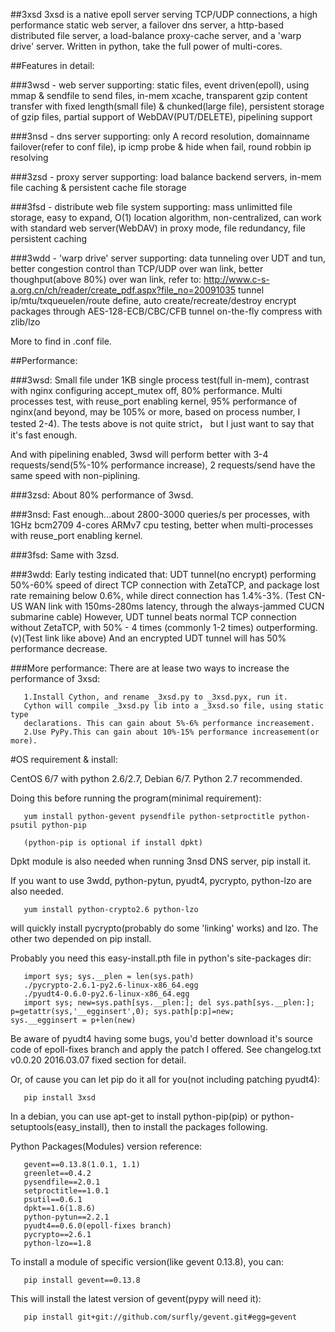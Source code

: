 ##3xsd
3xsd is a native epoll server serving TCP/UDP connections, a high performance static web server, a
failover dns server, a http-based distributed file server, a load-balance proxy-cache server, and
a 'warp drive' server. Written in python, take the full power of multi-cores.

##Features in detail:

###3wsd - web server
       supporting: static files, event driven(epoll), using mmap & sendfile to send files,
       in-mem xcache, transparent gzip content transfer with fixed length(small file) & 
       chunked(large file), persistent storage of gzip files,
       partial support of WebDAV(PUT/DELETE), pipelining support
       
###3nsd - dns server
       supporting: only A record resolution, domainname failover(refer to conf file),
       ip icmp probe & hide when fail, round robbin ip resolving
       
###3zsd - proxy server
       supporting: load balance backend servers, in-mem file caching & 
       persistent cache file storage

###3fsd - distribute web file system
       supporting: mass unlimitted file storage, easy to expand,
       O(1) location algorithm, non-centralized, can work with standard web server(WebDAV)
       in proxy mode, file redundancy, file persistent caching

###3wdd - 'warp drive' server
       supporting: data tunneling over UDT and tun,
       better congestion control than TCP/UDP over wan link,
       better thoughput(above 80%) over wan link, refer to:
       http://www.c-s-a.org.cn/ch/reader/create_pdf.aspx?file_no=20091035
       tunnel ip/mtu/txqueuelen/route define, auto create/recreate/destroy
       encrypt packages through AES-128-ECB/CBC/CFB
       tunnel on-the-fly compress with zlib/lzo

More to find in .conf file.

##Performance:

###3wsd:
  Small file under 1KB single process test(full in-mem), contrast with nginx configuring
  accept_mutex off, 80% performance.
  Multi processes test, with reuse_port enabling kernel, 95% performance of nginx(and beyond,
  may be 105% or more, based on process number, I tested 2-4).
  The tests above is not quite strict， but I just want to say that it's fast enough.

  And with pipelining enabled, 3wsd will perform better with 3-4 requests/send(5%-10%
  performance increase), 2 requests/send have the same speed with non-piplining.

###3zsd:
  About 80% performance of 3wsd.
  
###3nsd:
  Fast enough...about 2800-3000 queries/s per processes, with 1GHz bcm2709 4-cores ARMv7
  cpu testing, better when multi-processes with reuse_port enabling kernel.
  
###3fsd:
  Same with 3zsd.
  
###3wdd:
  Early testing indicated that:
  UDT tunnel(no encrypt) performing 50%-60% speed of direct TCP connection with ZetaTCP,
  and package lost rate remaining below 0.6%, while direct connection has 1.4%-3%.
  (Test CN-US WAN link with 150ms-280ms latency, through the always-jammed CUCN submarine cable)
  However, UDT tunnel beats normal TCP connection without ZetaTCP, with 50% - 4 times
  (commonly 1-2 times) outperforming.(v)(Test link like above)
  And an encrypted UDT tunnel will has 50% performance decrease.

###More performance:
There are at lease two ways to increase the performance of 3xsd:

       1.Install Cython, and rename _3xsd.py to _3xsd.pyx, run it. 
       Cython will compile _3xsd.py lib into a _3xsd.so file, using static type
       declarations. This can gain about 5%-6% performance increasement.
       2.Use PyPy.This can gain about 10%-15% performance increasement(or more).

#OS requirement & install: 

CentOS 6/7 with python 2.6/2.7, Debian 6/7. Python 2.7 recommended.

Doing this before running the program(minimal requirement):

       yum install python-gevent pysendfile python-setproctitle python-psutil python-pip
       
       (python-pip is optional if install dpkt)
  
Dpkt module is also needed when running 3nsd DNS server, pip install it.

If you want to use 3wdd, python-pytun, pyudt4, pycrypto, python-lzo are also needed.

       yum install python-crypto2.6 python-lzo

will quickly install pycrypto(probably do some 'linking' works) and lzo. The other two depended on pip install.

Probably you need this easy-install.pth file in python's site-packages dir:

       import sys; sys.__plen = len(sys.path)
       ./pycrypto-2.6.1-py2.6-linux-x86_64.egg
       ./pyudt4-0.6.0-py2.6-linux-x86_64.egg
       import sys; new=sys.path[sys.__plen:]; del sys.path[sys.__plen:]; p=getattr(sys,'__egginsert',0); sys.path[p:p]=new;          sys.__egginsert = p+len(new)

Be aware of pyudt4 having some bugs, you'd better download it's source code of epoll-fixes branch and 
apply the patch I offered. See changelog.txt v0.0.20  2016.03.07 fixed section for detail.

Or, of cause you can let pip do it all for you(not including patching pyudt4):

       pip install 3xsd

In a debian, you can use apt-get to install python-pip(pip) or python-setuptools(easy_install),
then to install the packages following.

Python Packages(Modules) version reference:

       gevent==0.13.8(1.0.1, 1.1)
       greenlet==0.4.2
       pysendfile==2.0.1
       setproctitle==1.0.1
       psutil==0.6.1
       dpkt==1.6(1.8.6)
       python-pytun==2.2.1
       pyudt4==0.6.0(epoll-fixes branch)
       pycrypto==2.6.1
       python-lzo==1.8

To install a module of specific version(like gevent 0.13.8), you can:

       pip install gevent==0.13.8

This will install the latest version of gevent(pypy will need it):

       pip install git+git://github.com/surfly/gevent.git#egg=gevent

